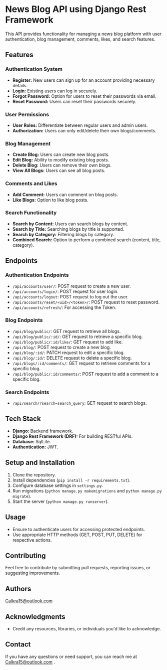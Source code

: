 # News Blog API using Django Rest Framework

This API provides functionality for managing a news blog platform with user authentication, blog management, comments, likes, and search features.

## Features

### Authentication System

- **Register:** New users can sign up for an account providing necessary details.
- **Login:** Existing users can log in securely.
- **Forgot Password:** Option for users to reset their passwords via email.
- **Reset Password:** Users can reset their passwords securely.

### User Permissions

- **User Roles:** Differentiate between regular users and admin users.
- **Authorization:** Users can only edit/delete their own blogs/comments.

### Blog Management

- **Create Blog:** Users can create new blog posts.
- **Edit Blog:** Ability to modify existing blog posts.
- **Delete Blog:** Users can remove their own blogs.
- **View All Blogs:** Users can see all blog posts.

### Comments and Likes

- **Add Comment:** Users can comment on blog posts.
- **Like Blogs:** Option to like blog posts.

### Search Functionality

- **Search by Content:** Users can search blogs by content.
- **Search by Title:** Searching blogs by title is supported.
- **Search by Category:** Filtering blogs by category.
- **Combined Search:** Option to perform a combined search (content, title, category).

## Endpoints

### Authentication Endpoints

- `/api/accounts/user/`: POST request to create a new user.
- `/api/accounts/login/`: POST request for user login.
- `/api/accounts/logout`: POST request to log out the user.
- `/api/accounts/reset/<uid>/<token>/`: POST request to reset password.
- `/api/accounts/refresh/`: For accessing the Token.


### Blog Endpoints

- `/api/blog/public/`: GET request to retrieve all blogs.
- `/api/blog/public/:id/`: GET request to retrieve a specific blog.
- `/api/blog/public/:id/like/`: GET request to add like.
- `/api/blog/`: POST request to create a new blog.
- `/api/blog/:id/`: PATCH request to edit a specific blog.
- `/api/blog/:id/`: DELETE request to delete a specific blog.
- `/api/blogs/:id/comments/`: GET request to retrieve comments for a specific blog.
- `/api/blog/public/:id/comments/`: POST request to add a comment to a specific blog.

### Search Endpoints

- `/api/search/?search=search_query`: GET request to search blogs.

## Tech Stack

- **Django:** Backend framework.
- **Django Rest Framework (DRF):** For building RESTful APIs.
- **Database:**  SqlLite.
- **Authentication:** JWT.

## Setup and Installation

1. Clone the repository.
2. Install dependencies (`pip install -r requirements.txt`).
3. Configure database settings in `settings.py`.
4. Run migrations (`python manage.py makemigrations` and `python manage.py migrate`).
5. Start the server (`python manage.py runserver`).

## Usage

- Ensure to authenticate users for accessing protected endpoints.
- Use appropriate HTTP methods (GET, POST, PUT, DELETE) for respective actions.

## Contributing

Feel free to contribute by submitting pull requests, reporting issues, or suggesting improvements.

## Authors 

Calkra15@outlook.com

## Acknowledgments

- Credit any resources, libraries, or individuals you'd like to acknowledge.

## Contact

If you have any questions or need support, you can reach me at Calkra15@outlook.com
.



